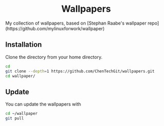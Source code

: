 <h1 align="center">Wallpapers</h1>
My collection of wallpapers, based on [Stephan Raabe's wallpaper repo](https://github.com/mylinuxforwork/wallpaper)

## Installation

Clone the directory from your home directory.

```bash
cd
git clone --depth=1 https://github.com/ChenTechGit/wallpapers.git
cd wallpaper/
```

## Update

You can update the wallpapers with

```bash
cd ~/wallpaper
git pull
```
